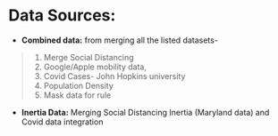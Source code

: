# Data Sources: 

* **Combined data:** from merging all the listed datasets- 
> 1. Merge Social Distancing 
> 2. Google/Apple mobility data,
> 3. Covid Cases- John Hopkins university 
> 4. Population Density 
> 5. Mask data for rule

*  **Inertia Data:** Merging Social Distancing Inertia (Maryland data) and Covid data integration
